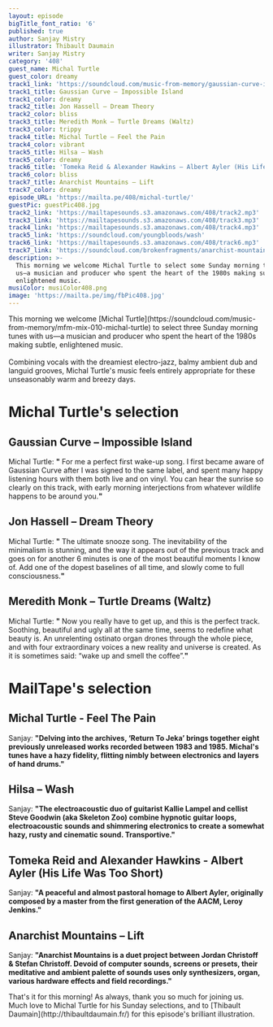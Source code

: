 ```yaml
---
layout: episode
bigTitle_font_ratio: '6'
published: true
author: Sanjay Mistry
illustrator: Thibault Daumain
writer: Sanjay Mistry
category: '408'
guest_name: Michal Turtle
guest_color: dreamy
track1_link: 'https://soundcloud.com/music-from-memory/gaussian-curve-impossible-island'
track1_title: Gaussian Curve – Impossible Island
track1_color: dreamy
track2_title: Jon Hassell – Dream Theory
track2_color: bliss
track3_title: Meredith Monk – Turtle Dreams (Waltz)
track3_color: trippy
track4_title: Michal Turtle – Feel the Pain
track4_color: vibrant
track5_title: Hilsa – Wash
track5_color: dreamy
track6_title: 'Tomeka Reid & Alexander Hawkins – Albert Ayler (His Life Was Too Short) '
track6_color: bliss
track7_title: Anarchist Mountains – Lift
track7_color: dreamy
episode_URL: 'https://mailta.pe/408/michal-turtle/'
guestPic: guestPic408.jpg
track2_link: 'https://mailtapesounds.s3.amazonaws.com/408/track2.mp3'
track3_link: 'https://mailtapesounds.s3.amazonaws.com/408/track3.mp3'
track4_link: 'https://mailtapesounds.s3.amazonaws.com/408/track4.mp3'
track5_link: 'https://soundcloud.com/youngbloods/wash'
track6_link: 'https://mailtapesounds.s3.amazonaws.com/408/track6.mp3'
track7_link: 'https://soundcloud.com/brokenfragments/anarchist-mountains-lift'
description: >-
  This morning we welcome Michal Turtle to select some Sunday morning tunes with
  us—a musician and producer who spent the heart of the 1980s making subtle,
  enlightened music.
musiColor: musiColor408.png
image: 'https://mailta.pe/img/fbPic408.jpg'
---
```

<p id="introduction">This morning we welcome [Michal Turtle](https://soundcloud.com/music-from-memory/mfm-mix-010-michal-turtle) to select three Sunday morning tunes with us—a musician and producer who spent the heart of the 1980s making subtle, enlightened music. 
<br><br>
Combining vocals with the dreamiest electro-jazz, balmy ambient dub and languid grooves, Michal Turtle's music feels entirely appropriate for these unseasonably warm and breezy days.
</p>


# Michal Turtle's selection

## Gaussian Curve – Impossible Island
Michal Turtle: **"**<alarm> For me a perfect first wake-up song. I first became aware of Gaussian Curve after I was signed to the same label, and spent many happy listening hours with them both live and on vinyl. You can hear the sunrise so clearly on this track, with early morning interjections from whatever wildlife happens to be around you.**"**

## Jon Hassell – Dream Theory
Michal Turtle: **"**<Snooze button> The ultimate snooze song. The inevitability of the minimalism is stunning, and the way it appears out of the previous track and goes on for another 6 minutes is one of the most beautiful moments I know of. Add one of the dopest baselines of all time, and slowly come to full consciousness.**"**

## Meredith Monk – Turtle Dreams (Waltz)
Michal Turtle: **"**<repeat Snooze button> Now you really have to get up, and this is the perfect track. Soothing, beautiful and ugly all at the same time, seems to redefine what beauty is. An unrelenting ostinato organ drones through the whole piece, and with four extraordinary voices a new reality and universe is created. As it is sometimes said: “wake up and smell the coffee”.**"**


# MailTape's selection

## Michal Turtle - Feel The Pain
Sanjay: **"**Delving into the archives, ‘Return To Jeka’ brings together eight previously unreleased works recorded between 1983 and 1985. Michal's tunes have a hazy fidelity, flitting nimbly between electronics and layers of hand drums.**"**

## Hilsa – Wash
Sanjay: **"**The electroacoustic duo of guitarist Kallie Lampel and cellist Steve Goodwin (aka Skeleton Zoo) combine hypnotic guitar loops, electroacoustic sounds and shimmering electronics to create a somewhat hazy, rusty and cinematic sound. Transportive.**"**

## Tomeka Reid and Alexander Hawkins - Albert Ayler (His Life Was Too Short)
Sanjay: **"**A peaceful and almost pastoral homage to Albert Ayler, originally composed by a master from the first generation of the AACM, Leroy Jenkins.**"**

## Anarchist Mountains – Lift
Sanjay: **"**Anarchist Mountains is a duet project between Jordan Christoff & Stefan Christoff. Devoid of computer sounds, screens or presets, their meditative and ambient palette of sounds uses only synthesizers, organ, various hardware effects and field recordings.**"**


<p id="outroduction">That's it for this morning! As always, thank you so much for joining us. Much love to Michal Turtle for his Sunday selections, and to [Thibault Daumain](http://thibaultdaumain.fr/) for this episode's brilliant illustration.</p>
